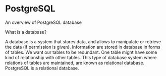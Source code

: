 # PostgreSQL
An overview of PostgreSQL database

What is a database?

A database is a system that stores data, and allows to manipulate or retrieve the data (if permission is given). Information are stored in database in forms of tables. We want our tables to be redundant. One table might have some kind of relationship with other tables. This type of database system where relations of tables are maintained, are known as relational database. PostgreSQL is a relational database.


